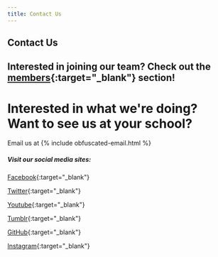 ```yaml
---
title: Contact Us
---
```

## Contact Us

## Interested in joining our team? Check out the [members](https://www.farmingtonrobotics.org/members/join){:target="_blank"} section! 

# Interested in what we're doing? Want to see us at your school?

Email us at {% include obfuscated-email.html %}

##### Visit our social media sites:

[Facebook](https://www.facebook.com/FRC178){:target="_blank"}

[Twitter](https://twitter.com/team178){:target="_blank"}

[Youtube](https://www.youtube.com/user/Team178Enforcers){:target="_blank"}

[Tumblr](http://whatisfrc.tumblr.com/){:target="_blank"}

[GitHub](https://github.com/team178){:target="_blank"}

[Instagram](https://www.instagram.com/team178/?hl=en){:target="_blank"}
